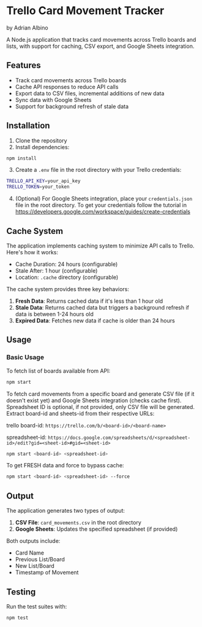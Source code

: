 
# Trello Card Movement Tracker
by Adrian Albino

A Node.js application that tracks card movements across Trello boards and lists, with support for caching, CSV export, and Google Sheets integration.

## Features

- Track card movements across Trello boards
- Cache API responses to reduce API calls
- Export data to CSV files, incremental additions of new data
- Sync data with Google Sheets
- Support for background refresh of stale data


## Installation

1. Clone the repository
2. Install dependencies:
```bash
npm install
``` 
3. Create a `.env` file in the root directory with your Trello credentials:
```bash
TRELLO_API_KEY=your_api_key
TRELLO_TOKEN=your_token
```
4. (Optional) For Google Sheets integration, place your `credentials.json` file in the root directory. To get your credentials follow the tutorial in https://developers.google.com/workspace/guides/create-credentials

## Cache System

The application implements caching system to minimize API calls to Trello. Here's how it works:

- Cache Duration: 24 hours (configurable)
- Stale After: 1 hour (configurable)
- Location: `.cache` directory (configurable)

The cache system provides three key behaviors:

1. **Fresh Data**: Returns cached data if it's less than 1 hour old
2. **Stale Data**: Returns cached data but triggers a background refresh if data is between 1-24 hours old
3. **Expired Data**: Fetches new data if cache is older than 24 hours

## Usage

### Basic Usage

To fetch list of boards available from API:
```bash
npm start
```

To fetch card movements from a specific board and generate CSV file (if it doesn't exist yet) and Google Sheets integration (checks cache first). Spreadsheet ID is optional, if not provided, only CSV file will be generated. Extract board-id and sheets-id from their respective URLs:

trello board-id: `https://trello.com/b/<board-id>/<board-name>`

spreadsheet-id: `https://docs.google.com/spreadsheets/d/<spreadsheet-id>/edit?gid=<sheet-id>#gid=<sheet-id>`

```bash
npm start <board-id> <spreadsheet-id>
```


To get FRESH data and force to bypass cache:
```bash
npm start <board-id> <spreadsheet-id> --force
```


## Output

The application generates two types of output:

1. **CSV File**: `card_movements.csv` in the root directory
2. **Google Sheets**: Updates the specified spreadsheet (if provided)

Both outputs include:
- Card Name
- Previous List/Board
- New List/Board
- Timestamp of Movement

## Testing
Run the test suites with:
```bash
npm test
```